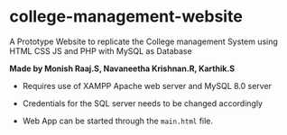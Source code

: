 # college-management-website
 A Prototype Website to replicate the College management System using HTML CSS JS and PHP with MySQL as Database 


**__Made by Monish Raaj.S, Navaneetha Krishnan.R, Karthik.S__**

+ Requires use of XAMPP Apache web server and MySQL 8.0 server 

+ Credentials for the SQL server needs to be changed accordingly

+ Web App can be started through the ```main.html``` file.

